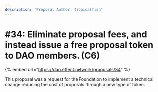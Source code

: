 ```yaml
---
description: 'Proposal Author: tropicalfish'
---
```


# #34: Eliminate proposal fees, and instead issue a free proposal token to DAO members. (C6)

{% embed url="https://dao.effect.network/proposals/34" %}

This proposal was a request for the Foundation to implement a technical change reducing the cost of proposals through a new type of token. 
